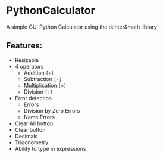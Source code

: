 # PythonCalculator
A simple GUI Python Calculator using the tkinter&math library 

## Features:
- Resizable
- 4 operators
  - Addition `[+]`
  - Subtraction `[-]`
  - Multiplication `[×]`
  - Division `[÷]`
- Error detection
  - Errors
  - Division by Zero Errors
  - Name Errors
- Clear All button
- Clear button
- Decimals
- Trigonometry
- Ability to type in expressions



